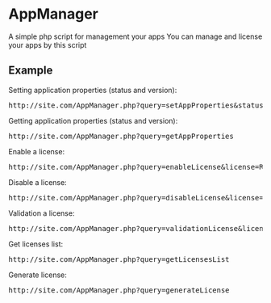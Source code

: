 # AppManager
A simple php script for management your apps
You can manage and license your apps by this script
## Example
Setting application properties (status and version):
<pre>http://site.com/AppManager.php?query=setAppProperties&status=true&version=1.2.0.0</pre>
Getting application properties (status and version):
<pre>http://site.com/AppManager.php?query=getAppProperties</pre>
Enable a license:
<pre>http://site.com/AppManager.php?query=enableLicense&license=REZAGLZ&owner=reza</pre>
Disable a license:
<pre>http://site.com/AppManager.php?query=disableLicense&license=REZAGLZ</pre>
Validation a license:
<pre>http://site.com/AppManager.php?query=validationLicense&license=REZAGLZ</pre>
Get licenses list:
<pre>http://site.com/AppManager.php?query=getLicensesList</pre>
Generate license:
<pre>http://site.com/AppManager.php?query=generateLicense</pre>